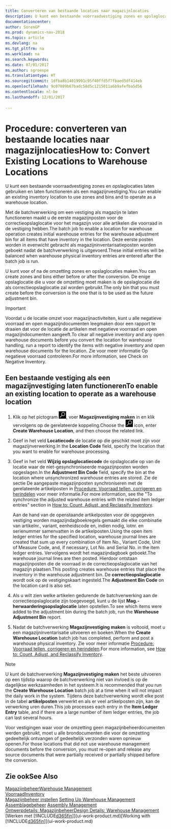 ```yaml
---
title: Converteren van bestaande locaties naar magazijnlocaties
description: U kunt een bestaande voorraadvestiging zones en opslaglocaties laten gebruiken en laten functioneren als een magazijnvestiging.
documentationcenter: 
author: SorenGP
ms.prod: dynamics-nav-2018
ms.topic: article
ms.devlang: na
ms.tgt_pltfrm: na
ms.workload: na
ms.search.keywords: 
ms.date: 07/01/2017
ms.author: sgroespe
ms.translationtype: HT
ms.sourcegitcommit: 1dfba8b14019991c95f40ffd5f7fbaed5df414eb
ms.openlocfilehash: 9c07809b67badc58d5c1215011a6b9afefba5d56
ms.contentlocale: nl-be
ms.lasthandoff: 12/01/2017

---
```

# <a name="how-to-convert-existing-locations-to-warehouse-locations"></a><span data-ttu-id="7e858-103">Procedure: converteren van bestaande locaties naar magazijnlocaties</span><span class="sxs-lookup"><span data-stu-id="7e858-103">How to: Convert Existing Locations to Warehouse Locations</span></span>
<span data-ttu-id="7e858-104">U kunt een bestaande voorraadvestiging zones en opslaglocaties laten gebruiken en laten functioneren als een magazijnvestiging.</span><span class="sxs-lookup"><span data-stu-id="7e858-104">You can enable an existing inventory location to use zones and bins and to operate as a warehouse location.</span></span>  

<span data-ttu-id="7e858-105">Met de batchverwerking om een vestiging als magazijn te laten functioneren maakt u de eerste magazijnposten voor de correctieopslaglocatie voor het magazijn voor alle artikelen die voorraad in de vestiging hebben.</span><span class="sxs-lookup"><span data-stu-id="7e858-105">The batch job to enable a location for warehouse operation creates initial warehouse entries for the warehouse adjustment bin for all items that have inventory in the location.</span></span> <span data-ttu-id="7e858-106">Deze eerste posten worden in evenwicht gebracht als magazijninventarisatieposten worden geboekt nadat de batchverwerking is uitgevoerd.</span><span class="sxs-lookup"><span data-stu-id="7e858-106">These initial entries will be balanced when warehouse physical inventory entries are entered after the batch job is run.</span></span>  

<span data-ttu-id="7e858-107">U kunt voor of na de omzetting zones en opslaglocaties maken.</span><span class="sxs-lookup"><span data-stu-id="7e858-107">You can create zones and bins either before or after the conversion.</span></span> <span data-ttu-id="7e858-108">De enige opslaglocatie die u voor de omzetting moet maken is de opslaglocatie die als correctieopslaglocatie zal worden gebruikt.</span><span class="sxs-lookup"><span data-stu-id="7e858-108">The only bin that you must create before the conversion is the one that is to be used as the future adjustment bin.</span></span>  

> [!IMPORTANT]  
>  <span data-ttu-id="7e858-109">Voordat u de locatie omzet voor magazijnactiviteiten, kunt u alle negatieve voorraad en open magazijndocumenten leegmaken door een rapport te draaien dat voor de locatie de artikelen met negatieve voorraad en open magazijndocumenten aangeeft.</span><span class="sxs-lookup"><span data-stu-id="7e858-109">To clear all negative inventory and any open warehouse documents before you convert the location for warehouse handling, run a report to identify the items with negative inventory and open warehouse documents for the location.</span></span> <span data-ttu-id="7e858-110">Zie voor meer informatie Op negatieve voorraad controleren.</span><span class="sxs-lookup"><span data-stu-id="7e858-110">For more information, see Check on Negative Inventory.</span></span>  

## <a name="to-enable-an-existing-location-to-operate-as-a-warehouse-location"></a><span data-ttu-id="7e858-111">Een bestaande vestiging als een magazijnvestiging laten functioneren</span><span class="sxs-lookup"><span data-stu-id="7e858-111">To enable an existing location to operate as a warehouse location</span></span>  
1.  <span data-ttu-id="7e858-112">Klik op het pictogram ![Zoeken naar pagina of rapport](media/ui-search/search_small.png "pictogram Zoeken naar pagina of rapport"), voer **Magazijnvestiging maken** in en klik vervolgens op de gerelateerde koppeling.</span><span class="sxs-lookup"><span data-stu-id="7e858-112">Choose the ![Search for Page or Report](media/ui-search/search_small.png "Search for Page or Report icon") icon, enter **Create Warehouse Location**, and then choose the related link.</span></span>  
2.  <span data-ttu-id="7e858-113">Geef in het veld **Locatiecode** de locatie op die geschikt moet zijn voor magazijnverwerking.</span><span class="sxs-lookup"><span data-stu-id="7e858-113">In the **Location Code** field, specify the location that you want to enable for warehouse processing.</span></span>  
3.  <span data-ttu-id="7e858-114">Geef in het veld **Wijzig opslaglocatiecode** de opslaglocatie op van de locatie waar de niet-gesynchroniseerde magazijnposten worden opgeslagen.</span><span class="sxs-lookup"><span data-stu-id="7e858-114">In the **Adjustment Bin Code** field, specify the bin at the location where unsynchronized warehouse entries are stored.</span></span> <span data-ttu-id="7e858-115">Zie de sectie De aangepaste magazijnposten synchroniseren met de gerelateerde artikelposten in [Procedure: Voorraad tellen, corrigeren en herindelen](inventory-how-count-adjust-reclassify.md) voor meer informatie.</span><span class="sxs-lookup"><span data-stu-id="7e858-115">For more information, see the "To synchronize the adjusted warehouse entries with the related item ledger entries" section in [How to: Count, Adjust, and Reclassify Inventory](inventory-how-count-adjust-reclassify.md).</span></span>  

    <span data-ttu-id="7e858-116">Aan de hand van de openstaande artikelposten voor de opgegeven vestiging worden magazijndagboekregels gemaakt die elke combinatie van artikelnr., variant, eenheidscode en, indien nodig, lotnr. en serienummer samenvatten in de artikelposten.</span><span class="sxs-lookup"><span data-stu-id="7e858-116">Using the open item ledger entries for the specified location, warehouse journal lines are created that sum up every combination of Item No., Variant Code, Unit of Measure Code, and, if necessary, Lot No. and Serial No. in the item ledger entries.</span></span> <span data-ttu-id="7e858-117">Vervolgens wordt het magazijndagboek geboekt.</span><span class="sxs-lookup"><span data-stu-id="7e858-117">The warehouse journal lines are then posted.</span></span> <span data-ttu-id="7e858-118">Hierdoor ontstaan magazijnposten die de voorraad in de correctieopslaglocatie van het magazijn plaatsen.</span><span class="sxs-lookup"><span data-stu-id="7e858-118">This posting creates warehouse entries that place the inventory in the warehouse adjustment bin.</span></span> <span data-ttu-id="7e858-119">De **correctieopslaglocatie** wordt ook op de vestigingskaart ingesteld.</span><span class="sxs-lookup"><span data-stu-id="7e858-119">The **Adjustment Bin Code** on the location card is also set.</span></span>  

4.  <span data-ttu-id="7e858-120">Als u wilt zien welke artikelen gedurende de batchverwerking aan de correctieopslaglocatie zijn toegevoegd, kunt u de lijst **Mag.-herwaarderingsopslaglocatie** laten opstellen.</span><span class="sxs-lookup"><span data-stu-id="7e858-120">To see which items were added to the adjustment bin during the batch job, run the **Warehouse Adjustment Bin** report.</span></span>  
5.  <span data-ttu-id="7e858-121">Nadat de batchverwerking **Magazijnvestiging maken** is voltooid, moet u een magazijninventarisatie uitvoeren en boeken.</span><span class="sxs-lookup"><span data-stu-id="7e858-121">When the **Create Warehouse Location** batch job has completed, perform and post a warehouse physical inventory.</span></span> <span data-ttu-id="7e858-122">Zie voor meer informatie [Procedure: Voorraad tellen, corrigeren en herindelen](inventory-how-count-adjust-reclassify.md).</span><span class="sxs-lookup"><span data-stu-id="7e858-122">For more information, see [How to: Count, Adjust, and Reclassify Inventory](inventory-how-count-adjust-reclassify.md).</span></span>  

> [!NOTE]  
>  <span data-ttu-id="7e858-123">U kunt de batchverwerking **Magazijnvestiging maken** het beste uitvoeren op een tijdstip waarop de batchverwerking niet van invloed is op de dagelijkse werkzaamheden in het systeem.</span><span class="sxs-lookup"><span data-stu-id="7e858-123">It is recommended that you run the **Create Warehouse Location** batch job at a time when it will not impact the daily work in the system.</span></span> <span data-ttu-id="7e858-124">Tijdens deze batchverwerking wordt elke post in de tabel **artikelposten** verwerkt en als er veel artikelposten zijn, kan de verwerking uren duren.</span><span class="sxs-lookup"><span data-stu-id="7e858-124">This job processes each entry in the **Item Ledger Entry** table, and if there are a large number of item ledger entries, the job can last several hours.</span></span>  

 <span data-ttu-id="7e858-125">Voor vestigingen waar voor de omzetting geen magazijnbeheerdocumenten werden gebruikt, moet u alle brondocumenten die voor de omzetting gedeeltelijk ontvangen of gedeeltelijk verzonden waren opnieuw openen.</span><span class="sxs-lookup"><span data-stu-id="7e858-125">For those locations that did not use warehouse management documents before the conversion, you must re-open and release any source documents that were partially received or partially shipped before the conversion.</span></span>  

## <a name="see-also"></a><span data-ttu-id="7e858-126">Zie ook</span><span class="sxs-lookup"><span data-stu-id="7e858-126">See Also</span></span>  
[<span data-ttu-id="7e858-127">Magazijnbeheer</span><span class="sxs-lookup"><span data-stu-id="7e858-127">Warehouse Management</span></span>](warehouse-manage-warehouse.md)  
[<span data-ttu-id="7e858-128">Voorraad</span><span class="sxs-lookup"><span data-stu-id="7e858-128">Inventory</span></span>](inventory-manage-inventory.md)  
<span data-ttu-id="7e858-129">[Magazijnbeheer instellen](warehouse-setup-warehouse.md)   </span><span class="sxs-lookup"><span data-stu-id="7e858-129">[Setting Up Warehouse Management](warehouse-setup-warehouse.md)   </span></span>  
<span data-ttu-id="7e858-130">[Assemblagebeheer](assembly-assemble-items.md)  </span><span class="sxs-lookup"><span data-stu-id="7e858-130">[Assembly Management](assembly-assemble-items.md)  </span></span>  
[<span data-ttu-id="7e858-131">Ontwerpdetails: Magazijnbeheer</span><span class="sxs-lookup"><span data-stu-id="7e858-131">Design Details: Warehouse Management</span></span>](design-details-warehouse-management.md)  
<span data-ttu-id="7e858-132">[Werken met [!INCLUDE[d365fin](includes/d365fin_md.md)]](ui-work-product.md)</span><span class="sxs-lookup"><span data-stu-id="7e858-132">[Working with [!INCLUDE[d365fin](includes/d365fin_md.md)]](ui-work-product.md)</span></span>

